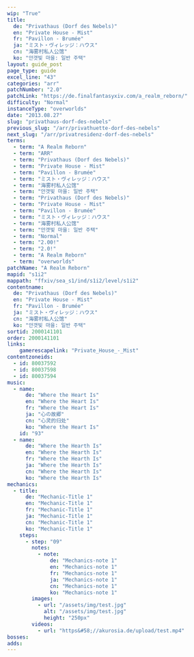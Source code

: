 ```yaml
---
wip: "True"
title:
  de: "Privathaus (Dorf des Nebels)"
  en: "Private House - Mist"
  fr: "Pavillon - Brumée"
  ja: "ミスト・ヴィレッジ：ハウス"
  cn: "海雾村私人公馆"
  ko: "안갯빛 마을: 일반 주택"
layout: guide_post
page_type: guide
excel_line: "43"
categories: "arr"
patchNumber: "2.0"
patchLink: "https://de.finalfantasyxiv.com/a_realm_reborn/"
difficulty: "Normal"
instanceType: "overworlds"
date: "2013.08.27"
slug: "privathaus-dorf-des-nebels"
previous_slug: "/arr/privathuette-dorf-des-nebels"
next_slug: "/arr/privatresidenz-dorf-des-nebels"
terms:
  - term: "A Realm Reborn"
  - term: "ARR"
  - term: "Privathaus (Dorf des Nebels)"
  - term: "Private House - Mist"
  - term: "Pavillon - Brumée"
  - term: "ミスト・ヴィレッジ：ハウス"
  - term: "海雾村私人公馆"
  - term: "안갯빛 마을: 일반 주택"
  - term: "Privathaus (Dorf des Nebels)"
  - term: "Private House - Mist"
  - term: "Pavillon - Brumée"
  - term: "ミスト・ヴィレッジ：ハウス"
  - term: "海雾村私人公馆"
  - term: "안갯빛 마을: 일반 주택"
  - term: "Normal"
  - term: "2.00!"
  - term: "2.0!"
  - term: "A Realm Reborn"
  - term: "overworlds"
patchName: "A Realm Reborn"
mapid: "s1i2"
mappath: "ffxiv/sea_s1/ind/s1i2/level/s1i2"
contentname:
  de: "Privathaus (Dorf des Nebels)"
  en: "Private House - Mist"
  fr: "Pavillon - Brumée"
  ja: "ミスト・ヴィレッジ：ハウス"
  cn: "海雾村私人公馆"
  ko: "안갯빛 마을: 일반 주택"
sortid: 2000141101
order: 2000141101
links:
    gamerescapelink: "Private_House_-_Mist"
contentzoneids:
  - id: 80037592
  - id: 80037598
  - id: 80037594
music:
  - name:
      de: "Where the Heart Is"
      en: "Where the Heart Is"
      fr: "Where the Heart Is"
      ja: "心の故郷"
      cn: "心灵的归处"
      ko: "Where the Heart Is"
    id: "93"
  - name:
      de: "Where the Hearth Is"
      en: "Where the Hearth Is"
      fr: "Where the Hearth Is"
      ja: "Where the Hearth Is"
      cn: "Where the Hearth Is"
      ko: "Where the Hearth Is"
mechanics:
  - title:
      de: "Mechanic-Title 1"
      en: "Mechanic-Title 1"
      fr: "Mechanic-Title 1"
      ja: "Mechanic-Title 1"
      cn: "Mechanic-Title 1"
      ko: "Mechanic-Title 1"
    steps:
      - step: "09"
        notes:
          - note:
              de: "Mechanics-note 1"
              en: "Mechanics-note 1"
              fr: "Mechanics-note 1"
              ja: "Mechanics-note 1"
              cn: "Mechanics-note 1"
              ko: "Mechanics-note 1"
        images:
          - url: "/assets/img/test.jpg"
            alt: "/assets/img/test.jpg"
            height: "250px"
        videos:
          - url: "https&#58;//akurosia.de/upload/test.mp4"
bosses:
adds:
---
```

